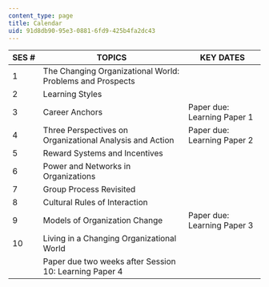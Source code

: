 ```yaml
---
content_type: page
title: Calendar
uid: 91d8db90-95e3-0881-6fd9-425b4fa2dc43
---
```


| SES # | TOPICS | KEY DATES |
| --- | --- | --- |
| 1 | The Changing Organizational World: Problems and Prospects | &nbsp; |
| 2 | Learning Styles | &nbsp; |
| 3 | Career Anchors | Paper due: Learning Paper 1 |
| 4 | Three Perspectives on Organizational Analysis and Action | Paper due: Learning Paper 2 |
| 5 | Reward Systems and Incentives | &nbsp; |
| 6 | Power and Networks in Organizations | &nbsp; |
| 7 | Group Process Revisited | &nbsp; |
| 8 | Cultural Rules of Interaction | &nbsp; |
| 9 | Models of Organization Change | Paper due: Learning Paper 3 |
| 10 | Living in a Changing Organizational World | &nbsp; |
| &nbsp; | Paper due two weeks after Session 10: Learning Paper 4